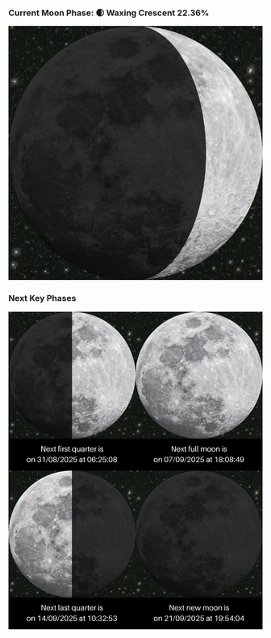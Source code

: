 ### Current Moon Phase: 🌒 Waxing Crescent 22.36%
![Moon Phase](moonphase.png)
### Next Key Phases
![Gallery](gallery.png)